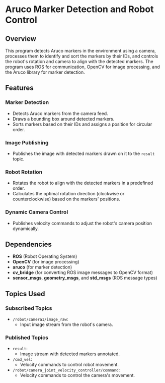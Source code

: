 # Aruco Marker Detection and Robot Control

## Overview
This program detects Aruco markers in the environment using a camera, processes them to identify and sort the markers by their IDs, and controls the robot's rotation and camera to align with the detected markers. The program uses ROS for communication, OpenCV for image processing, and the Aruco library for marker detection.

## Features

### Marker Detection
- Detects Aruco markers from the camera feed.
- Draws a bounding box around detected markers.
- Sorts markers based on their IDs and assigns a position for circular order.

### Image Publishing
- Publishes the image with detected markers drawn on it to the `result` topic.

### Robot Rotation
- Rotates the robot to align with the detected markers in a predefined order.
- Calculates the optimal rotation direction (clockwise or counterclockwise) based on the markers' positions.

### Dynamic Camera Control
- Publishes velocity commands to adjust the robot's camera position dynamically.

## Dependencies
- **ROS** (Robot Operating System)
- **OpenCV** (for image processing)
- **aruco** (for marker detection)
- **cv_bridge** (for converting ROS image messages to OpenCV format)
- **sensor_msgs**, **geometry_msgs**, and **std_msgs** (ROS message types)

## Topics Used

### Subscribed Topics
- `/robot/camera1/image_raw`:
  - Input image stream from the robot's camera.

### Published Topics
- `result`:
  - Image stream with detected markers annotated.
- `/cmd_vel`:
  - Velocity commands to control robot movement.
- `/robot/camera_joint_velocity_controller/command`:
  - Velocity commands to control the camera's movement.

